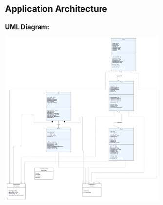 # Application Architecture

## UML Diagram:


![Rotten Potatoes UML Diagram](rottenPotatoesUML_v2.png "uml_diagram")
